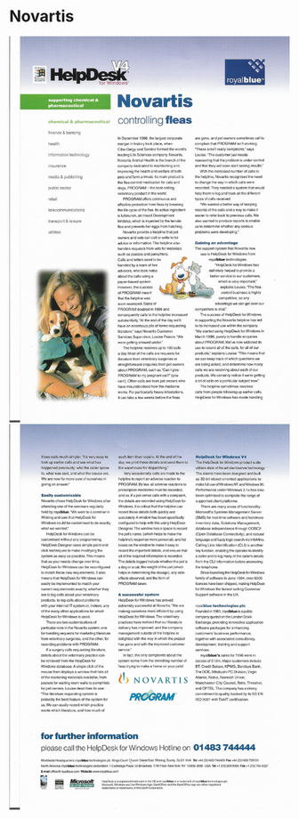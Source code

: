 # Novartis

![Page 1 of the Novartis case study](novartis-case-study-1.jpg)
![Page 2 of the Novartis case study](novartis-case-study-2.jpg)
